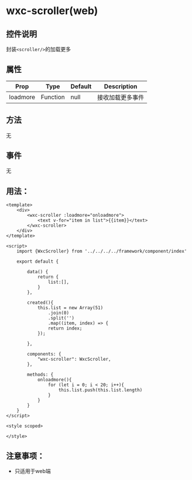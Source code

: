 # wxc-scroller(web)
## 控件说明
封装`<scroller/>`的加载更多

## 属性
| Prop | Type | Default | Description |
| --- | --- | --- | --- |
| loadmore | Function | null| 接收加载更多事件 |


## 方法
无

## 事件
无


## 用法：

```vue
<template>
    <div>
        <wxc-scroller :loadmore="onloadmore">
            <text v-for="item in list">{{item}}</text>
        </wxc-scroller>
    </div>
</template>

<script>
    import {WxcScroller} from '../../../../framework/component/index'

    export default {

        data() {
            return {
                list:[],
            }
        },

        created(){
            this.list = new Array(51)
                .join(0)
                .split('')
                .map((item, index) => {
                return index;
            });

        },

        components: {
            "wxc-scroller": WxcScroller,
        },

        methods: {
            onloadmore(){
                for (let i = 0; i < 20; i++){
                    this.list.push(this.list.length)
                }
            }
        }
    }
</script>

<style scoped>

</style>
```

## 注意事项：
* 只适用于web端


